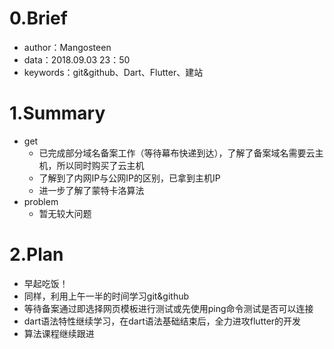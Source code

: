 # 0.Brief

- author：Mangosteen
- data：2018.09.03 23：50
- keywords：git&github、Dart、Flutter、建站

# 1.Summary

- get
  - 已完成部分域名备案工作（等待幕布快递到达），了解了备案域名需要云主机，所以同时购买了云主机
  - 了解到了内网IP与公网IP的区别，已拿到主机IP
  - 进一步了解了蒙特卡洛算法
- problem
  - 暂无较大问题

# 2.Plan

- 早起吃饭！
- 同样，利用上午一半的时间学习git&github
- 等待备案通过即选择网页模板进行测试或先使用ping命令测试是否可以连接
- dart语法特性继续学习，在dart语法基础结束后，全力进攻flutter的开发
- 算法课程继续跟进

